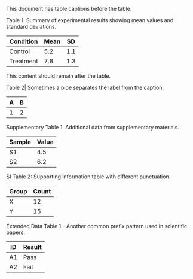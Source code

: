 This document has table captions before the table.

Table 1. Summary of experimental results showing mean values and standard deviations.

| Condition | Mean | SD  |
| --------- | ---- | --- |
| Control   | 5.2  | 1.1 |
| Treatment | 7.8  | 1.3 |

This content should remain after the table.

Table 2| Sometimes a pipe separates the label from the caption.

| A   | B   |
| --- | --- |
| 1   | 2   |

Supplementary Table 1. Additional data from supplementary materials.

| Sample | Value |
| ------ | ----- |
| S1     | 4.5   |
| S2     | 6.2   |

SI Table 2: Supporting information table with different punctuation.

| Group | Count |
| ----- | ----- |
| X     | 12    |
| Y     | 15    |

Extended Data Table 1 - Another common prefix pattern used in scientific papers.

| ID  | Result |
| --- | ------ |
| A1  | Pass   |
| A2  | Fail   |
